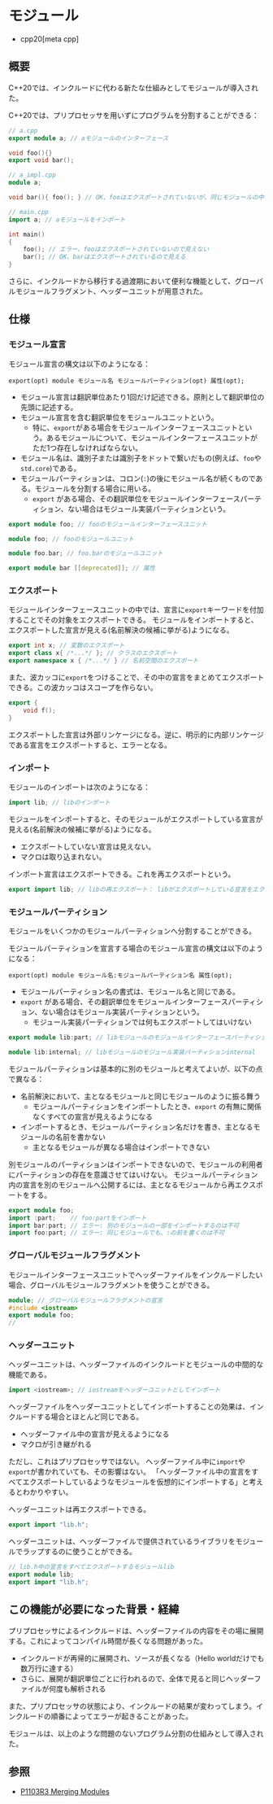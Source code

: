 # モジュール
* cpp20[meta cpp]

## 概要
C++20では、インクルードに代わる新たな仕組みとしてモジュールが導入された。

C++20では、プリプロセッサを用いずにプログラムを分割することができる：

```cpp
// a.cpp
export module a; // aモジュールのインターフェース

void foo(){}
export void bar();
```
```cpp
// a_impl.cpp
module a;

void bar(){ foo(); } // OK、fooはエクスポートされていないが、同じモジュールの中では見える
```
```cpp
// main.cpp
import a; // aモジュールをインポート

int main()
{
    foo(); // エラー、fooはエクスポートされていないので見えない
    bar(); // OK、barはエクスポートされているので見える
}
```

さらに、インクルードから移行する過渡期において便利な機能として、グローバルモジュールフラグメント、ヘッダーユニットが用意された。

## 仕様

### モジュール宣言

モジュール宣言の構文は以下のようになる：

```
export(opt) module モジュール名 モジュールパーティション(opt) 属性(opt);
```

- モジュール宣言は翻訳単位あたり1回だけ記述できる。原則として翻訳単位の先頭に記述する。
- モジュール宣言を含む翻訳単位をモジュールユニットという。
    - 特に、`export`がある場合をモジュールインターフェースユニットという。あるモジュールについて、モジュールインターフェースユニットがただ1つ存在しなければならない。
- モジュール名は、識別子または識別子をドットで繋いだもの(例えば、`foo`や`std.core`)である。
- モジュールパーティションは、コロン(`:`)の後にモジュール名が続くものである。モジュールを分割する場合に用いる。
    - `export` がある場合、その翻訳単位をモジュールインターフェースパーティション、ない場合はモジュール実装パーティションという。

```cpp
export module foo; // fooのモジュールインターフェースユニット
```
```cpp
module foo; // fooのモジュールユニット
```
```cpp
module foo.bar; // foo.barのモジュールユニット
```
```cpp
export module bar [[deprecated]]; // 属性
```

### エクスポート

モジュールインターフェースユニットの中では、宣言に`export`キーワードを付加することでその対象をエクスポートできる。
モジュールをインポートすると、エクスポートした宣言が見える(名前解決の候補に挙がる)ようになる。

```cpp
export int x; // 変数のエクスポート
export class x{ /*...*/ }; // クラスのエクスポート
export namespace x { /*...*/ } // 名前空間のエクスポート
```

また、波カッコに`export`をつけることで、その中の宣言をまとめてエクスポートできる。この波カッコはスコープを作らない。

```cpp
export {
    void f();
}
```

エクスポートした宣言は外部リンケージになる。逆に、明示的に内部リンケージである宣言をエクスポートすると、エラーとなる。

### インポート

モジュールのインポートは次のようになる：

```cpp
import lib; // libのインポート
```

モジュールをインポートすると、そのモジュールがエクスポートしている宣言が見える(名前解決の候補に挙がる)ようになる。

- エクスポートしていない宣言は見えない。
- マクロは取り込まれない。

インポート宣言はエクスポートできる。これを再エクスポートという。

```cpp
export import lib; // libの再エクスポート： libがエクスポートしている宣言をエクスポートしたことになる。
```

### モジュールパーティション

モジュールをいくつかのモジュールパーティションへ分割することができる。

モジュールパーティションを宣言する場合のモジュール宣言の構文は以下のようになる：

```
export(opt) module モジュール名:モジュールパーティション名 属性(opt);
```

- モジュールパーティション名の書式は、モジュール名と同じである。
- `export` がある場合、その翻訳単位をモジュールインターフェースパーティション、ない場合はモジュール実装パーティションという。
    - モジュール実装パーティションでは何もエクスポートしてはいけない

```cpp
export module lib:part; // libモジュールのモジュールインターフェースパーティションpart
```
```cpp
module lib:internal; // libモジュールのモジュール実装パーティションinternal
```

モジュールパーティションは基本的に別のモジュールと考えてよいが、以下の点で異なる：

- 名前解決において、主となるモジュールと同じモジュールのように振る舞う
    - モジュールパーティションをインポートしたとき、`export` の有無に関係なくすべての宣言が見えるようになる
- インポートするとき、モジュールパーティション名だけを書き、主となるモジュールの名前を書かない
    - 主となるモジュールが異なる場合はインポートできない

別モジュールのパーティションはインポートできないので、モジュールの利用者にパーティションの存在を意識させてはいけない。
モジュールパーティション内の宣言を別のモジュールへ公開するには、主となるモジュールから再エクスポートをする。

```cpp
export module foo;
import :part;    // foo:partをインポート
import bar:part; // エラー: 別のモジュールの一部をインポートするのは不可
import foo:part; // エラー: 同じモジュールでも、:の前を書くのは不可
```

### グローバルモジュールフラグメント

モジュールインターフェースユニットでヘッダーファイルをインクルードしたい場合、グローバルモジュールフラグメントを使うことができる。

```cpp
module; // グローバルモジュールフラグメントの宣言
#include <iostream>
export module foo;
// 
```

### ヘッダーユニット

ヘッダーユニットは、ヘッダーファイルのインクルードとモジュールの中間的な機能である。

```cpp
import <iostream>; // iostreamをヘッダーユニットとしてインポート
```

ヘッダーファイルをヘッダーユニットとしてインポートすることの効果は、インクルードする場合とほとんど同じである。

- ヘッダーファイル中の宣言が見えるようになる
- マクロが引き継がれる

ただし、これはプリプロセッサではない。
ヘッダーファイル中に`import`や`export`が書かれていても、その影響はない。
「ヘッダーファイル中の宣言をすべてエクスポートしているようなモジュールを仮想的にインポートする」と考えるとわかりやすい。

ヘッダーユニットは再エクスポートできる。

```cpp
export import "lib.h";
```

ヘッダーユニットは、ヘッダーファイルで提供されているライブラリをモジュールでラップするのに使うことができる。

```cpp
// lib.h中の宣言をすべてエクスポートするモジュールlib
export module lib;
export import "lib.h";
```

## この機能が必要になった背景・経緯
プリプロセッサによるインクルードは、ヘッダーファイルの内容をその場に展開する。これによってコンパイル時間が長くなる問題があった。

- インクルードが再帰的に展開され、ソースが長くなる（Hello worldだけでも数万行に達する）
- さらに、展開が翻訳単位ごとに行われるので、全体で見ると同じヘッダーファイルが何度も解析される

また、プリプロセッサの状態により、インクルードの結果が変わってしまう。インクルードの順番によってエラーが起きることがあった。

モジュールは、以上のような問題のないプログラム分割の仕組みとして導入された。

## 参照
- [P1103R3 Merging Modules](http://www.open-std.org/jtc1/sc22/wg21/docs/papers/2019/p1103r3.pdf)
